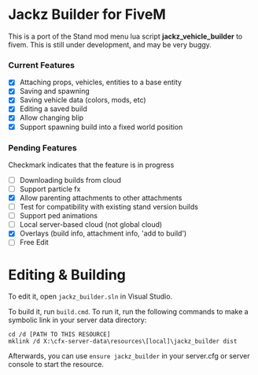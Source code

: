 # Jackz Builder for FiveM

This is a port of the Stand mod menu lua script **jackz_vehicle_builder** to fivem.
This is still under development, and may be very buggy.

### Current Features
 * [x] Attaching props, vehicles, entities to a base entity
 * [x] Saving and spawning
 * [x] Saving vehicle data (colors, mods, etc)
 * [x] Editing a saved build
 * [x] Allow changing blip
 * [x] Support spawning build into a fixed world position

### Pending Features
Checkmark indicates that the feature is in progress

 * [ ] Downloading builds from cloud
 * [ ] Support particle fx
 * [x] Allow parenting attachments to other attachments
 * [ ] Test for compatibility with existing stand version builds
 * [ ] Support ped animations
 * [ ] Local server-based cloud (not global cloud)
 * [x] Overlays (build info, attachment info, 'add to build')
 * [ ] Free Edit

# Editing & Building

To edit it, open `jackz_builder.sln` in Visual Studio.

To build it, run `build.cmd`. To run it, run the following commands to make a symbolic link in your server data directory:

```dos
cd /d [PATH TO THIS RESOURCE]
mklink /d X:\cfx-server-data\resources\[local]\jackz_builder dist
```

Afterwards, you can use `ensure jackz_builder` in your server.cfg or server console to start the resource.